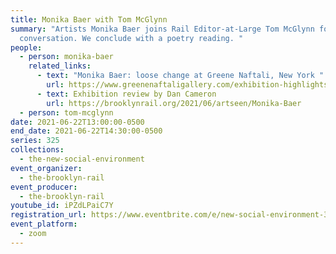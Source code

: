 ```yaml
---
title: Monika Baer with Tom McGlynn
summary: "Artists Monika Baer joins Rail Editor-at-Large Tom McGlynn for a
  conversation. We conclude with a poetry reading. "
people:
  - person: monika-baer
    related_links:
      - text: "Monika Baer: loose change at Greene Naftali, New York "
        url: https://www.greenenaftaligallery.com/exhibition-highlights/monika-baer2
      - text: Exhibition review by Dan Cameron
        url: https://brooklynrail.org/2021/06/artseen/Monika-Baer
  - person: tom-mcglynn
date: 2021-06-22T13:00:00-0500
end_date: 2021-06-22T14:30:00-0500
series: 325
collections:
  - the-new-social-environment
event_organizer:
  - the-brooklyn-rail
event_producer:
  - the-brooklyn-rail
youtube_id: iPZdLPaiC7Y
registration_url: https://www.eventbrite.com/e/new-social-environment-325-monika-baer-tickets-160213375519
event_platform:
  - zoom
---
```

